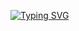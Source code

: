 [![Typing SVG](https://readme-typing-svg.herokuapp.com?font=Fira+Code&duration=2000&pause=50&color=000000&multiline=true&width=435&height=55&lines=%F0%9F%91%8BHELLO!+MY+NAME+IS+LEE+JAEWOO;I+AM+%F0%9F%92%BBWEB+DEVELOPER)](https://git.io/typing-svg)

<!-- ## SKILLS
#### `BACK`
[![My Skills](https://skillicons.dev/icons?i=java,spring,mysql)](https://skillicons.dev)

#### `FRONT`
[![My Skills](https://skillicons.dev/icons?i=html,css,js,jquery,vue,bootstrap)](https://skillicons.dev) -->
